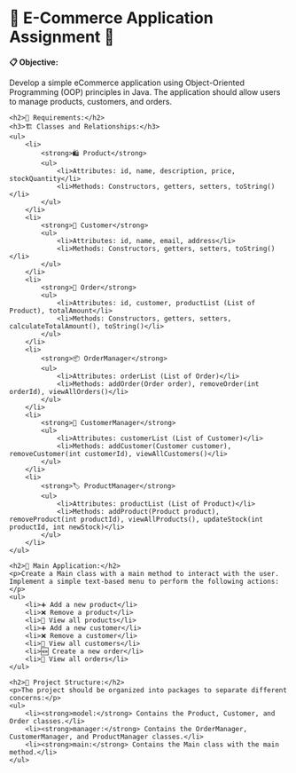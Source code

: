 <!DOCTYPE html>
<html lang="en">
<head>
    <meta charset="UTF-8">
    <meta name="viewport" content="width=device-width, initial-scale=1.0">
</head>
<body>
    <h1>🛒 E-Commerce Application Assignment 🛒</h1>
    <p><strong>📋 Objective:</strong></p>
    <p>Develop a simple eCommerce application using Object-Oriented Programming (OOP) principles in Java. The application should allow users to manage products, customers, and orders.</p>
    
    <h2>🔧 Requirements:</h2>
    <h3>🏗️ Classes and Relationships:</h3>
    <ul>
        <li>
            <strong>🛍️ Product</strong>
            <ul>
                <li>Attributes: id, name, description, price, stockQuantity</li>
                <li>Methods: Constructors, getters, setters, toString()</li>
            </ul>
        </li>
        <li>
            <strong>👤 Customer</strong>
            <ul>
                <li>Attributes: id, name, email, address</li>
                <li>Methods: Constructors, getters, setters, toString()</li>
            </ul>
        </li>
        <li>
            <strong>📝 Order</strong>
            <ul>
                <li>Attributes: id, customer, productList (List of Product), totalAmount</li>
                <li>Methods: Constructors, getters, setters, calculateTotalAmount(), toString()</li>
            </ul>
        </li>
        <li>
            <strong>📦 OrderManager</strong>
            <ul>
                <li>Attributes: orderList (List of Order)</li>
                <li>Methods: addOrder(Order order), removeOrder(int orderId), viewAllOrders()</li>
            </ul>
        </li>
        <li>
            <strong>👥 CustomerManager</strong>
            <ul>
                <li>Attributes: customerList (List of Customer)</li>
                <li>Methods: addCustomer(Customer customer), removeCustomer(int customerId), viewAllCustomers()</li>
            </ul>
        </li>
        <li>
            <strong>🏷️ ProductManager</strong>
            <ul>
                <li>Attributes: productList (List of Product)</li>
                <li>Methods: addProduct(Product product), removeProduct(int productId), viewAllProducts(), updateStock(int productId, int newStock)</li>
            </ul>
        </li>
    </ul>

    <h2>🚀 Main Application:</h2>
    <p>Create a Main class with a main method to interact with the user. Implement a simple text-based menu to perform the following actions:</p>
    <ul>
        <li>➕ Add a new product</li>
        <li>❌ Remove a product</li>
        <li>📃 View all products</li>
        <li>➕ Add a new customer</li>
        <li>❌ Remove a customer</li>
        <li>📃 View all customers</li>
        <li>🆕 Create a new order</li>
        <li>📃 View all orders</li>
    </ul>

    <h2>📂 Project Structure:</h2>
    <p>The project should be organized into packages to separate different concerns:</p>
    <ul>
        <li><strong>model:</strong> Contains the Product, Customer, and Order classes.</li>
        <li><strong>manager:</strong> Contains the OrderManager, CustomerManager, and ProductManager classes.</li>
        <li><strong>main:</strong> Contains the Main class with the main method.</li>
    </ul>


</body>
</html>
